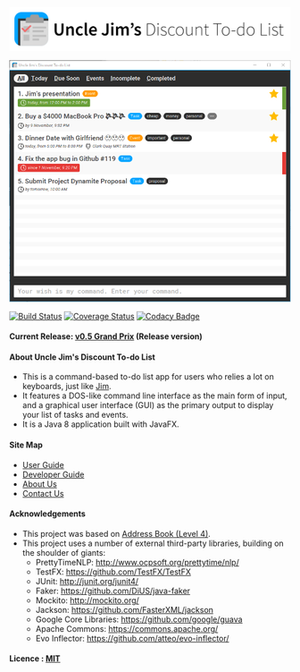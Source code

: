 <img src="docs/images/app_logo_full.png" alt="Uncle Jim's Discount To-do List" width="600"><br>

<img src="docs/images/main.png" alt="Mockup of Uncle Jim's Discount To-do List main interface" width="600"><br>

[![Build Status](https://travis-ci.org/CS2103AUG2016-W10-C4/main.svg?branch=master)](https://travis-ci.org/CS2103AUG2016-W10-C4/main)
[![Coverage Status](https://coveralls.io/repos/github/CS2103AUG2016-W10-C4/main/badge.svg?branch=master&nocache=08-11-2016)](https://coveralls.io/github/CS2103AUG2016-W10-C4/main?branch=master)
[![Codacy Badge](https://api.codacy.com/project/badge/Grade/4780d0602a144b7a9edb9fc1e019a27b)](https://www.codacy.com/app/Logical-Reminding-Apartment/main?utm_source=github.com&amp;utm_medium=referral&amp;utm_content=CS2103AUG2016-W10-C4/main&amp;utm_campaign=Badge_Grade)

#### Current Release: [v0.5 Grand Prix][release] (Release version) 

#### About Uncle Jim's Discount To-do List

* This is a command-based to-do list app for users who relies a lot on keyboards, just like [Jim](http://www.comp.nus.edu.sg/~cs2103/AY1617S1/).
* It features a DOS-like command line interface as the main form of input, and a graphical user interface (GUI) as the primary output to display your list of tasks and events.
* It is a Java 8 application built with JavaFX.

  
#### Site Map
* [User Guide](https://cs2103aug2016-w10-c4.github.io/main/UserGuide.html) 
* [Developer Guide](https://cs2103aug2016-w10-c4.github.io/main/DeveloperGuide.html) 
* [About Us](docs/AboutUs.md)
* [Contact Us](docs/ContactUs.md)


#### Acknowledgements

* This project was based on [Address Book (Level 4)](https://github.com/nus-cs2103-AY1617S1/addressbook-level4).
* This project uses a number of external third-party libraries, building on the shoulder of giants: 
    - PrettyTimeNLP: http://www.ocpsoft.org/prettytime/nlp/
    - TestFX: https://github.com/TestFX/TestFX
    - JUnit: http://junit.org/junit4/
    - Faker: https://github.com/DiUS/java-faker
    - Mockito: http://mockito.org/
    - Jackson: https://github.com/FasterXML/jackson
    - Google Core Libraries: https://github.com/google/guava
    - Apache Commons: https://commons.apache.org/ 
    - Evo Inflector: https://github.com/atteo/evo-inflector/
    


#### Licence : [MIT](LICENSE)

[release]: https://github.com/CS2103AUG2016-W10-C4/main/releases/tag/v0.5 
